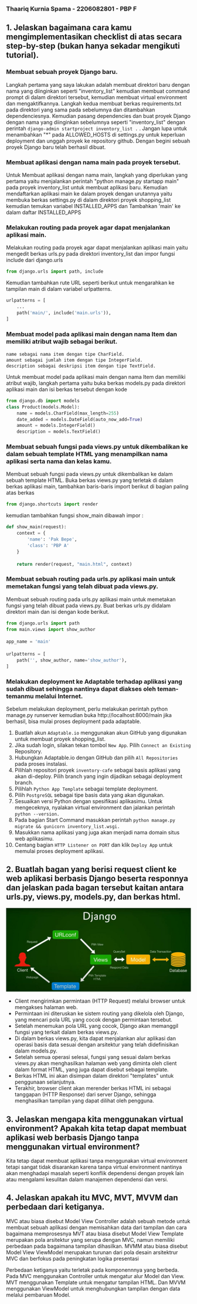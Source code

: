 ### Thaariq Kurnia Spama - 2206082801 - PBP F


## 1. Jelaskan bagaimana cara kamu mengimplementasikan checklist di atas secara step-by-step (bukan hanya sekadar mengikuti tutorial).
### Membuat sebuah proyek Django baru.
Langkah pertama yang saya lakukan adalah membuat direktori baru dengan nama yang diinginkan seperti "inventory_list" kemudian membuat command prompt di dalam direktori tersebut, kemudian membuat virtual environment dan mengaktifkannya. Langkah kedua membuat berkas requirements.txt pada direktori yang sama pada sebelumnya dan ditambahkan dependenciesnya. Kemudian pasang dependencies dan buat proyek Django dengan nama yang diinginkan sebelumnya seperti "inventory_list" dengan perintah ``` django-admin startproject inventory_list . ```  . Jangan lupa untuk menambahkan "*" pada ALLOWED_HOSTS di settings.py untuk keperluan deployment dan unggah proyek ke repository github. Dengan begini sebuah proyek Django baru telah berhasil dibuat.
### Membuat aplikasi dengan nama main pada proyek tersebut.
Untuk Membuat aplikasi dengan nama main, langkah yang diperlukan yang pertama yaitu menjalankan perintah "python manage.py startapp main" pada proyek inventory_list untuk membuat aplikasi baru. Kemudian mendaftarkan aplikasi main ke dalam proyek dengan urutannya yaitu membuka berkas settings.py di dalam direktori proyek shopping_list kemudian temukan variabel INSTALLED_APPS dan Tambahkan 'main' ke dalam daftar INSTALLED_APPS
### Melakukan routing pada proyek agar dapat menjalankan aplikasi main.
Melakukan routing pada proyek agar dapat menjalankan aplikasi main yaitu mengedit berkas urls.py pada direktori inventory_list dan impor fungsi include dari django.urls
```python
from django.urls import path, include
```
Kemudian tambahkan rute URL seperti berikut untuk mengarahkan ke tampilan main di dalam variabel urlpatterns.
```python
urlpatterns = [
    ...
    path('main/', include('main.urls')),
]
```

### Membuat model pada aplikasi main dengan nama Item dan memiliki atribut wajib sebagai berikut.
    name sebagai nama item dengan tipe CharField.
    amount sebagai jumlah item dengan tipe IntegerField.
    description sebagai deskripsi item dengan tipe TextField.

Untuk membuat model pada aplikasi main dengan nama Item dan memiliki atribut wajib, langkah pertama yaitu buka berkas models.py pada direktori aplikasi main dan isi berkas tersebut dengan kode 
```python
from django.db import models
class Product(models.Model):
    name = models.CharField(max_length=255)
    date_added = models.DateField(auto_now_add=True)
    amount = models.IntegerField()
    description = models.TextField()
```
### Membuat sebuah fungsi pada views.py untuk dikembalikan ke dalam sebuah template HTML yang menampilkan nama aplikasi serta nama dan kelas kamu.
Membuat sebuah fungsi pada views.py untuk dikembalikan ke dalam sebuah template HTML. Buka berkas views.py yang terletak di dalam berkas aplikasi main, tambahkan baris-baris import berikut di bagian paling atas berkas
```python
from django.shortcuts import render
```
kemudian tambahkan fungsi show_main dibawah impor :
```python
def show_main(request):
    context = {
        'name': 'Pak Bepe',
        'class': 'PBP A'
    }

    return render(request, "main.html", context)
```
### Membuat sebuah routing pada urls.py aplikasi main untuk memetakan fungsi yang telah dibuat pada views.py.
Membuat sebuah routing pada urls.py aplikasi main untuk memetakan fungsi yang telah dibuat pada views.py. Buat berkas urls.py didalam direktori main dan isi dengan kode berikut.
```python
from django.urls import path
from main.views import show_author

app_name = 'main'

urlpatterns = [
    path('', show_author, name='show_author'),
]
```
### Melakukan deployment ke Adaptable terhadap aplikasi yang sudah dibuat sehingga nantinya dapat diakses oleh teman-temanmu melalui Internet.
Sebelum melakukan deployment, perlu melakukan perintah python manage.py runserver
kemudian buka http://localhost:8000/main jika berhasil, bisa mulai proses deployment pada adaptable.
1. Buatlah akun `Adaptable.io` menggunakan akun GitHub yang digunakan untuk membuat proyek shopping_list.
2. Jika sudah login, silakan tekan tombol `New App`. Pilih `Connect an Existing` Repository.
3. Hubungkan Adaptable.io dengan GitHub dan pilih `All Repositories` pada proses instalasi.
4. Pilihlah repositori proyek `inventory-cafe` sebagai basis aplikasi yang akan di-deploy. Pilih branch yang ingin dijadikan sebagai deployment branch.
5. Pilihlah `Python App Template` sebagai template deployment.
6. Pilih `PostgreSQL` sebagai tipe basis data yang akan digunakan.
7. Sesuaikan versi Python dengan spesifikasi aplikasimu. Untuk mengeceknya, nyalakan virtual environment dan jalankan perintah ```python --version.```
8. Pada bagian Start Command masukkan perintah ``` python manage.py migrate && gunicorn inventory_list.wsgi. ```
9. Masukkan nama aplikasi yang juga akan menjadi nama domain situs web aplikasimu.
10. Centang bagian `HTTP Listener on PORT` dan klik `Deploy App` untuk memulai proses deployment aplikasi.

## 2. Buatlah bagan yang berisi request client ke web aplikasi berbasis Django beserta responnya dan jelaskan pada bagan tersebut kaitan antara urls.py, views.py, models.py, dan berkas html.
![Bagan Thaariq](bagan-thaariq.png)
- Client mengirimkan permintaan (HTTP Request) melalui browser untuk mengakses halaman web.
- Permintaan ini diteruskan ke sistem routing yang dikelola oleh Django, yang mencari pola URL yang cocok dengan permintaan tersebut.
- Setelah menemukan pola URL yang cocok, Django akan memanggil fungsi yang terkait dalam berkas views.py.
- Di dalam berkas views.py, kita dapat menjalankan alur aplikasi dan operasi basis data sesuai dengan arsitektur yang telah didefinisikan dalam models.py.
- Setelah semua operasi selesai, fungsi yang sesuai dalam berkas views.py akan menghasilkan halaman web yang diminta oleh client dalam format HTML, yang juga dapat disebut sebagai template.
- Berkas HTML ini akan disimpan dalam direktori "templates" untuk penggunaan selanjutnya.
- Terakhir, browser client akan merender berkas HTML ini sebagai tanggapan (HTTP Response) dari server Django, sehingga menghasilkan tampilan yang dapat dilihat oleh pengguna.


## 3. Jelaskan mengapa kita menggunakan virtual environment? Apakah kita tetap dapat membuat aplikasi web berbasis Django tanpa menggunakan virtual environment?
Kita tetap dapat membuat aplikasi tanpa menggunakan virtual environment tetapi sangat tidak disarankan karena tanpa virtual environment nantinya akan menghadapi masalah seperti konflik dependensi dengan proyek lain atau mengalami kesulitan dalam manajemen dependensi dan versi.

## 4. Jelaskan apakah itu MVC, MVT, MVVM dan perbedaan dari ketiganya.
MVC atau biasa disebut Model View Controller adalah sebuah metode untuk membuat sebuah aplikasi dengan memisahkan data dari tampilan dan cara bagaimana memprosesnya
MVT atau biasa disebut Model View Template merupakan pola arsitektur yang serupa dengan MVC, namun memiliki perbedaan pada bagaimana tampilan dihasilkan.
MVMM atau biasa disebut Model View ViewModel merupakan turunan dari pola desain arsitektrur MVC dan berfokus pada peningkatan logika presentasi

Perbedaan ketiganya yaitu terletak pada komponennnya yang berbeda. Pada MVC menggunakan Controller untuk mengatur alur Model dan View. MVT menggunakan Template untuk mengatur tampilan HTML. Dan MVVM menggunakan ViewModel untuk menghubungkan tampilan dengan data melalui pembaruan Model.